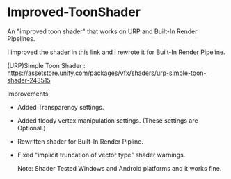 # Improved-ToonShader
An "improved toon shader" that works on URP and Built-In Render Pipelines.

I improved the shader in this link and i rewrote it for Built-In Render Pipeline.

(URP)Simple Toon Shader : https://assetstore.unity.com/packages/vfx/shaders/urp-simple-toon-shader-243515

Improvements:
- Added Transparency settings.
- Added floody vertex manipulation settings. (These settings are Optional.)
- Rewritten shader for Built-In Render Pipline.
- Fixed "implicit truncation of vector type" shader warnings.

  Note: Shader Tested Windows and Android platforms and it works fine.

